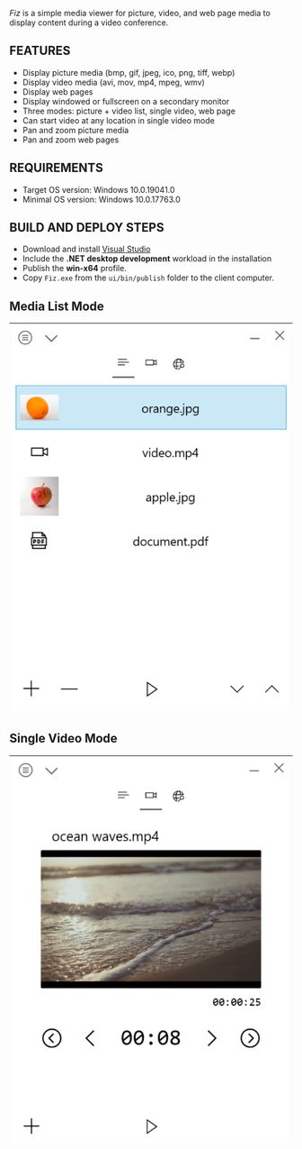 _Fiz_ is a simple media viewer for picture, video, and web page media to display content during a video conference.

## FEATURES
* Display picture media (bmp, gif, jpeg, ico, png, tiff, webp)
* Display video media (avi, mov, mp4, mpeg, wmv)
* Display web pages
* Display windowed or fullscreen on a secondary monitor
* Three modes: picture + video list, single video, web page
* Can start video at any location in single video mode
* Pan and zoom picture media
* Pan and zoom web pages

## REQUIREMENTS
* Target OS version: Windows 10.0.19041.0
* Minimal OS version: Windows 10.0.17763.0

## BUILD AND DEPLOY STEPS
* Download and install [Visual Studio](https://visualstudio.microsoft.com/)
* Include the __.NET desktop development__ workload in the installation
* Publish the __win-x64__ profile.
* Copy `Fiz.exe` from the `ui/bin/publish` folder to the client computer.

## Media List Mode

| ![media list](/assets/readme-main-window-media-list.png) |
| - |

## Single Video Mode

| ![single video mode](/assets/readme-main-window-single-video-mode.png) |
| - |
